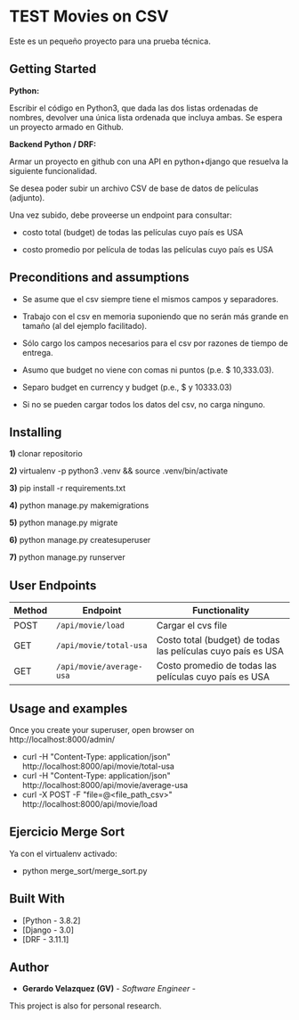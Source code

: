 # TEST Movies on CSV

Este es un pequeño proyecto para una prueba técnica.


## Getting Started

**Python:**

Escribir el código en Python3, que dada las dos listas ordenadas de nombres, devolver una única lista ordenada que incluya ambas. Se espera un proyecto armado en Github.


**Backend Python / DRF:**

Armar un proyecto en github con una API en python+django que resuelva la siguiente funcionalidad.

Se desea poder subir un archivo CSV de base de datos de películas (adjunto).

Una vez subido, debe proveerse un endpoint para consultar:

- costo total (budget) de todas las películas cuyo país es USA

- costo promedio por película de todas las películas cuyo país es USA



## Preconditions and assumptions

- Se asume que el csv siempre tiene el mismos campos y separadores.

- Trabajo con el csv en memoria suponiendo que no serán más grande en tamaño (al del ejemplo facilitado).

- Sólo cargo los campos necesarios para el csv por razones de tiempo de entrega.

- Asumo que budget no viene con comas ni puntos (p.e. $ 10,333.03).

- Separo budget en currency y budget (p.e., $ y 10333.03)

- Si no se pueden cargar todos los datos del csv, no carga ninguno.


## Installing

**1)** clonar repositorio

**2)** virtualenv -p python3 .venv && source .venv/bin/activate

**3)** pip install -r requirements.txt

**4)** python manage.py makemigrations

**5)** python manage.py migrate

**6)** python manage.py createsuperuser

**7)** python manage.py runserver


## User Endpoints

Method | Endpoint | Functionality
--- | --- | ---
POST | `/api/movie/load` | Cargar el cvs file
GET | `/api/movie/total-usa` | Costo total (budget) de todas las películas cuyo país es USA
GET | `/api/movie/average-usa` | Costo promedio de todas las películas cuyo país es USA


## Usage and examples

Once you create your superuser, open browser on http://localhost:8000/admin/

- curl -H "Content-Type: application/json" http://localhost:8000/api/movie/total-usa
- curl -H "Content-Type: application/json" http://localhost:8000/api/movie/average-usa
- curl -X POST -F "file=@<file_path_csv>" http://localhost:8000/api/movie/load


## Ejercicio Merge Sort

Ya con el virtualenv activado:

- python merge_sort/merge_sort.py

## Built With

* [Python - 3.8.2]
* [Django - 3.0]
* [DRF  - 3.11.1]


## Author

* **Gerardo Velazquez (GV)** - *Software Engineer* -

This project is also for personal research.
